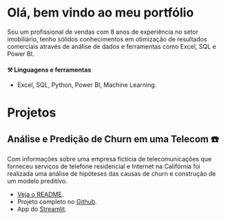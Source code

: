 # Olá, bem vindo ao meu portfólio
Sou um profissional de vendas com 8 anos de experiência no setor imobiliário, tenho sólidos conhecimentos em otimização de resultados comerciais através de análise de dados e ferramentas como Excel, SQL e Power BI. 

#### ⚒️ Linguagens e ferramentas

- Excel, SQL, Python, Power BI, Machine Learning.

# Projetos
## Análise e Predição de Churn em uma Telecom ☎️
Com informações sobre uma empresa fictícia de telecomunicações que forneceu serviços de telefone residencial e Internet na Califórnia foi realizada uma análise de hipóteses das causas de churn e construção de um modelo preditivo. 

- [Veja o README](/telco_churn.md).
- Projeto completo no [Github](https://github.com/datalopes1/telco_pred_churn).
- App do [Streamlit](https://telcochurn-predictor.streamlit.app/).